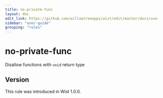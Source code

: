 ```yaml
---
title: no-private-func
layout: doc
edit_link: https://github.com/willowtreeapps/wist/edit/master/docs/user-guide/rules/no-private-func
sidebar: "user-guide"
grouping: "rules"
---
```


# no-private-func

Disallow functions with `void` return type

## Version
This rule was introduced in Wist 1.0.0.
